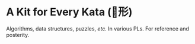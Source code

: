 # A Kit for Every Kata (:chocolate_bar:&#24418;)
Algorithms, data structures, puzzles, _etc._ In various PLs. For reference and
posterity.

